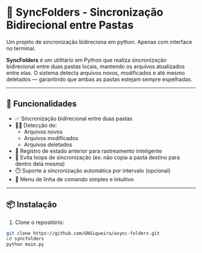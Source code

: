 # 🔄 SyncFolders - Sincronização Bidirecional entre Pastas
Um projeto de sincronização bidireciona em python. Apenas com interface no terminal.

**SyncFolders** é um utilitário em Python que realiza sincronização bidirecional entre duas pastas locais, mantendo os arquivos atualizados entre elas. O sistema detecta arquivos novos, modificados e até mesmo deletados — garantindo que ambas as pastas estejam sempre espelhadas.

---

## 🚀 Funcionalidades

- ✅ Sincronização bidirecional entre duas pastas
- 🕵️‍♂️ Detecção de:
  - Arquivos novos
  - Arquivos modificados
  - Arquivos deletados
- 🧠 Registro de estado anterior para rastreamento inteligente
- 🧹 Evita loops de sincronização (ex: não copia a pasta destino para dentro dela mesma)
- ⏱️ Suporte a sincronização automática por intervalo (opcional)
- 📁 Menu de linha de comando simples e intuitivo

---

## 📦 Instalação

1. Clone o repositório:

```bash
git clone https://github.com/GNSiqueira/async-folders.git
cd syncfolders
python main.py

